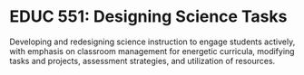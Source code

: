 # EDUC 551: Designing Science Tasks

Developing and redesigning science instruction to engage students actively, with emphasis on classroom management for energetic curricula, modifying tasks and projects, assessment strategies, and utilization of resources.